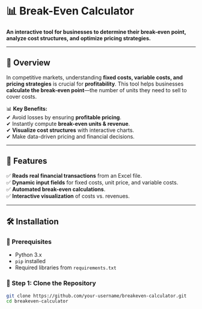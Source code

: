 # 📊 Break-Even Calculator  

**An interactive tool for businesses to determine their break-even point, analyze cost structures, and optimize pricing strategies.**  

---

## 📌 Overview  

In competitive markets, understanding **fixed costs, variable costs, and pricing strategies** is crucial for **profitability**. This tool helps businesses **calculate the break-even point**—the number of units they need to sell to cover costs.  

📊 **Key Benefits:**  
✔ Avoid losses by ensuring **profitable pricing**.  
✔ Instantly compute **break-even units & revenue**.  
✔ **Visualize cost structures** with interactive charts.  
✔ Make data-driven pricing and financial decisions.  

---

## 🚀 Features  

✅ **Reads real financial transactions** from an Excel file.  
✅ **Dynamic input fields** for fixed costs, unit price, and variable costs.  
✅ **Automated break-even calculations**.  
✅ **Interactive visualization** of costs vs. revenues.  

---

## 🛠 Installation  

### **🔹 Prerequisites**
- Python 3.x  
- `pip` installed  
- Required libraries from `requirements.txt`  

### **🔹 Step 1: Clone the Repository**
```bash
git clone https://github.com/your-username/breakeven-calculator.git
cd breakeven-calculator

